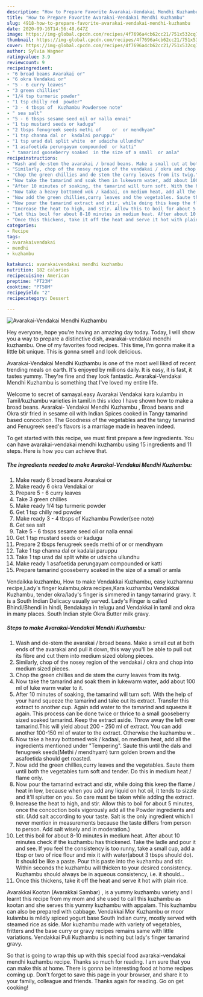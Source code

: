 ```yaml
---
description: "How to Prepare Favorite Avarakai-Vendakai Mendhi Kuzhambu"
title: "How to Prepare Favorite Avarakai-Vendakai Mendhi Kuzhambu"
slug: 4918-how-to-prepare-favorite-avarakai-vendakai-mendhi-kuzhambu
date: 2020-09-16T14:56:48.647Z
image: https://img-global.cpcdn.com/recipes/4f7696a4cb62cc21/751x532cq70/avarakai-vendakai-mendhi-kuzhambu-recipe-main-photo.jpg
thumbnail: https://img-global.cpcdn.com/recipes/4f7696a4cb62cc21/751x532cq70/avarakai-vendakai-mendhi-kuzhambu-recipe-main-photo.jpg
cover: https://img-global.cpcdn.com/recipes/4f7696a4cb62cc21/751x532cq70/avarakai-vendakai-mendhi-kuzhambu-recipe-main-photo.jpg
author: Sylvia Wagner
ratingvalue: 3.9
reviewcount: 9
recipeingredient:
- "6 broad beans Avarakai or"
- "6 okra Vendakai or"
- "5 - 6 curry leaves"
- "3 green chillies"
- "1/4 tsp turmeric powder"
- "1 tsp chilly red  powder"
- "3 - 4 tbsps of  Kuzhambu Powdersee note"
- " sea salt"
- "5 - 6 tbsps sesame seed oil or nalla ennai"
- "1 tsp mustard seeds or kadugu"
- "2 tbsps fenugreek seeds methi of    or  or mendhyam"
- "1 tsp channa dal or  kadalai paruppu"
- "1 tsp urad dal split white  or udaicha ullundhu"
- "1 asafoetida perungayam compounded  or katti"
- " tamarind gooseberry soaked  in the size of a small  or amla"
recipeinstructions:
- "Wash and de-stem the avarakai / broad beans. Make a small cut at both ends of the avarakai and pull it down, this way you&#39;ll be able to pull out its fibre and cut them into medium sized oblong pieces."
- "Similarly, chop of the nosey region of the vendakai / okra and chop into medium sized pieces."
- "Chop the green chillies and de stem the curry leaves from its twig."
- "Now take the tamarind and soak them in lukewarm water, add about 100 ml of luke warm water to it."
- "After 10 minutes of soaking, the tamarind will turn soft. With the help of your hand squeeze the tamarind and take out its extract. Transfer this extract to another cup. Again add water to the tamarind and squeeze it again. This process can be done twice or thrice to a small gooseberry sized soaked tamarind. Keep the extract aside. Throw away the left over tamarind.This will yield about 200 - 250 ml of extract. You can add another 100-150 ml of water to the extract. Otherwise the kuzhambu w..."
- "Now take a heavy bottomed wok / kadaai, on medium heat, add all the ingredients mentioned under &#34;Tempering&#34;. Saute this until the dals and fenugreek seeds(Methi / mendhyam) turn golden brown and the asafoetida should get roasted."
- "Now add the green chillies,curry leaves and the vegetables. Saute them until both the vegetables turn soft and tender. Do this in medium heat / flame only."
- "Now pour the tamarind extract and stir, while doing this keep the flame / heat in low, because when you add any liquid on hot oil, it tends to sizzle and it&#39;ll splutter on you. So care must be taken while adding the extract."
- "Increase the heat to high, and stir. Allow this to boil for about 5 minutes, once the concoction boils vigorously add all the Powder ingredients and stir. (Add salt according to your taste. Salt is the only ingredient which I never mention in measurements because the taste differs from person to person. Add salt wisely and in moderation.)"
- "Let this boil for about 8-10 minutes in medium heat. After about 10 minutes check if the kuzhambu has thickened. Take the ladle and pour it and see. If you feel the consistency is too runny, take a small cup, add a tbsp or two of rice flour and mix it with water(about 3 tbsps should do). It should be like a paste. Pour this paste into the kuzhambu and stir. Within seconds the kuzhambu will thicken to your desired consistency. Kuzhambu should always be in aqueous consistency, i.e. it should..."
- "Once this thickens, take it off the heat and serve it hot with plain rice."
categories:
- Recipe
tags:
- avarakaivendakai
- mendhi
- kuzhambu

katakunci: avarakaivendakai mendhi kuzhambu 
nutrition: 182 calories
recipecuisine: American
preptime: "PT23M"
cooktime: "PT50M"
recipeyield: "2"
recipecategory: Dessert

---
```



![Avarakai-Vendakai Mendhi Kuzhambu](https://img-global.cpcdn.com/recipes/4f7696a4cb62cc21/751x532cq70/avarakai-vendakai-mendhi-kuzhambu-recipe-main-photo.jpg)

Hey everyone, hope you're having an amazing day today. Today, I will show you a way to prepare a distinctive dish, avarakai-vendakai mendhi kuzhambu. One of my favorites food recipes. This time, I'm gonna make it a little bit unique. This is gonna smell and look delicious.

Avarakai-Vendakai Mendhi Kuzhambu is one of the most well liked of recent trending meals on earth. It's enjoyed by millions daily. It is easy, it is fast, it tastes yummy. They're fine and they look fantastic. Avarakai-Vendakai Mendhi Kuzhambu is something that I've loved my entire life.

Welcome to secret of samayal.easy Avarakai Vendakai kara kulambu in Tamil/kuzhambu varieties in tamil.in this video I have shown how to make a broad beans. Avarakai- Vendakai Mendhi Kuzhambu , Broad beans and Okra stir fried in sesame oil with Indian Spices cooked in Tangy tamarind based concoction. The Goodness of the vegetables and the tangy tamarind and Fenugreek seed&#39;s flavors is a marriage made in heaven indeed.


To get started with this recipe, we must first prepare a few ingredients. You can have avarakai-vendakai mendhi kuzhambu using 15 ingredients and 11 steps. Here is how you can achieve that.

<!--inarticleads1-->

##### The ingredients needed to make Avarakai-Vendakai Mendhi Kuzhambu:

1. Make ready 6 broad beans Avarakai or
1. Make ready 6 okra Vendakai or
1. Prepare 5 - 6 curry leaves
1. Take 3 green chillies
1. Make ready 1/4 tsp turmeric powder
1. Get 1 tsp chilly red  powder
1. Make ready 3 - 4 tbsps of  Kuzhambu Powder(see note)
1. Get  sea salt
1. Take 5 - 6 tbsps sesame seed oil or nalla ennai
1. Get 1 tsp mustard seeds or kadugu
1. Prepare 2 tbsps fenugreek seeds methi of    or  or mendhyam
1. Take 1 tsp channa dal or  kadalai paruppu
1. Take 1 tsp urad dal split white  or udaicha ullundhu
1. Make ready 1 asafoetida perungayam compounded  or katti
1. Prepare  tamarind gooseberry soaked  in the size of a small  or amla


Vendaikka kuzhambu, How to make Vendakkai Kuzhambu, easy kuzhamnu recipe,Lady&#39;s finger kulambu,okra recipes,Kara kuzhambu Vendakkai Kuzhambu, tender okra/lady&#39;s finger is simmered in tangy tamarind gravy. It is a South Indian Delicacy usually served. Lady&#39;s Finger is called Bhindi/Bhendi in hindi, Bendakaya in telugu and Vendakkai in tamil and okra in many places. South Indian style Okra Butter milk gravy. 

<!--inarticleads2-->

##### Steps to make Avarakai-Vendakai Mendhi Kuzhambu:

1. Wash and de-stem the avarakai / broad beans. Make a small cut at both ends of the avarakai and pull it down, this way you&#39;ll be able to pull out its fibre and cut them into medium sized oblong pieces.
1. Similarly, chop of the nosey region of the vendakai / okra and chop into medium sized pieces.
1. Chop the green chillies and de stem the curry leaves from its twig.
1. Now take the tamarind and soak them in lukewarm water, add about 100 ml of luke warm water to it.
1. After 10 minutes of soaking, the tamarind will turn soft. With the help of your hand squeeze the tamarind and take out its extract. Transfer this extract to another cup. Again add water to the tamarind and squeeze it again. This process can be done twice or thrice to a small gooseberry sized soaked tamarind. Keep the extract aside. Throw away the left over tamarind.This will yield about 200 - 250 ml of extract. You can add another 100-150 ml of water to the extract. Otherwise the kuzhambu w...
1. Now take a heavy bottomed wok / kadaai, on medium heat, add all the ingredients mentioned under &#34;Tempering&#34;. Saute this until the dals and fenugreek seeds(Methi / mendhyam) turn golden brown and the asafoetida should get roasted.
1. Now add the green chillies,curry leaves and the vegetables. Saute them until both the vegetables turn soft and tender. Do this in medium heat / flame only.
1. Now pour the tamarind extract and stir, while doing this keep the flame / heat in low, because when you add any liquid on hot oil, it tends to sizzle and it&#39;ll splutter on you. So care must be taken while adding the extract.
1. Increase the heat to high, and stir. Allow this to boil for about 5 minutes, once the concoction boils vigorously add all the Powder ingredients and stir. (Add salt according to your taste. Salt is the only ingredient which I never mention in measurements because the taste differs from person to person. Add salt wisely and in moderation.)
1. Let this boil for about 8-10 minutes in medium heat. After about 10 minutes check if the kuzhambu has thickened. Take the ladle and pour it and see. If you feel the consistency is too runny, take a small cup, add a tbsp or two of rice flour and mix it with water(about 3 tbsps should do). It should be like a paste. Pour this paste into the kuzhambu and stir. Within seconds the kuzhambu will thicken to your desired consistency. Kuzhambu should always be in aqueous consistency, i.e. it should...
1. Once this thickens, take it off the heat and serve it hot with plain rice.


Avarakkai Kootan (Avarakkai Sambar) , is a yummy kuzhambu variety and I learnt this recipe from my mom and she used to call this kuzhambu as kootan and she serves this yummy kuzhambu with appalam. This kuzhambu can also be prepared with cabbage. Vendakkai Mor Kuzhambu or moor kulambu is mildly spiced yogurt base South Indian curry, mostly served with steamed rice as side. Mor kuzhambu made with variety of vegetables, fritters and the base curry or gravy recipes remains same with little variations. Vendakkai Puli Kuzhambu is nothing but lady&#39;s finger tamarind gravy. 

So that is going to wrap this up with this special food avarakai-vendakai mendhi kuzhambu recipe. Thanks so much for reading. I am sure that you can make this at home. There is gonna be interesting food at home recipes coming up. Don't forget to save this page in your browser, and share it to your family, colleague and friends. Thanks again for reading. Go on get cooking!
